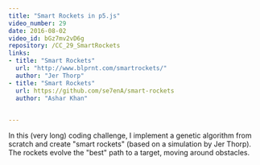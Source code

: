 ```yaml
---
title: "Smart Rockets in p5.js"
video_number: 29
date: 2016-08-02
video_id: bGz7mv2vD6g
repository: /CC_29_SmartRockets
links:
- title: "Smart Rockets"  
  url: "http://www.blprnt.com/smartrockets/"
  author: "Jer Thorp"
- title: "Smart Rockets"
  url: https://github.com/se7enA/smart-rockets
  author: "Ashar Khan"

  
---
```


In this (very long) coding challenge, I implement a genetic algorithm from scratch and create "smart rockets" (based on a simulation by Jer Thorp).  The rockets evolve the "best" path to a target, moving around obstacles.

